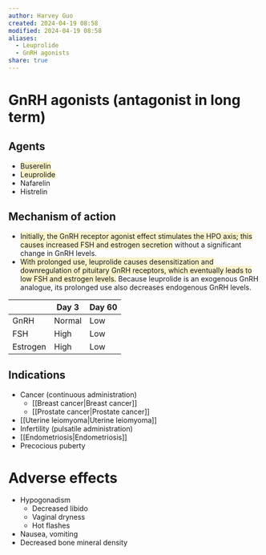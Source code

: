 ```yaml
---
author: Harvey Guo
created: 2024-04-19 08:58
modified: 2024-04-19 08:58
aliases:
  - Leuprolide
  - GnRH agonists
share: true
---
```

# GnRH agonists (antagonist in long term)
## Agents
- <span style="background:rgba(240, 200, 0, 0.2)">Buserelin</span>
- <span style="background:rgba(240, 200, 0, 0.2)">Leuprolide</span>
- Nafarelin
- Histrelin
## Mechanism of action
- <span style="background:rgba(240, 200, 0, 0.2)">Initially, the GnRH receptor agonist effect stimulates the HPO axis; this causes increased FSH and estrogen secretion</span> without a significant change in GnRH levels.
- <span style="background:rgba(240, 200, 0, 0.2)">With prolonged use, leuprolide causes desensitization and downregulation of pituitary GnRH receptors, which eventually leads to low FSH and estrogen levels.</span>  Because leuprolide is an exogenous GnRH analogue, its prolonged use also decreases endogenous GnRH levels.

|          | Day 3  | Day 60 |
| -------- | ------ | ------ |
| GnRH     | Normal | Low    |
| FSH      | High   | Low    |
| Estrogen | High   | Low    |

## Indications
- Cancer (continuous administration)
	- [[Breast cancer|Breast cancer]]
	- [[Prostate cancer|Prostate cancer]]
- [[Uterine leiomyoma|Uterine leiomyoma]]
- Infertility (pulsatile administration)
- [[Endometriosis|Endometriosis]]
- Precocious puberty
# Adverse effects
- Hypogonadism
	- Decreased libido
	- Vaginal dryness
	- Hot flashes
- Nausea, vomiting
- Decreased bone mineral density